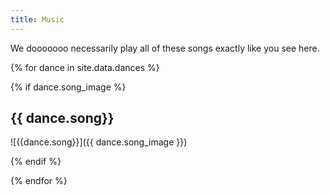 ```yaml
---
title: Music
---
```


We dooooooo necessarily play all of these songs exactly like you see
here.

{% for dance in site.data.dances %}

  {% if dance.song_image %}

## {{ dance.song}}
![{{dance.song}}]({{ dance.song_image }})

  {% endif %}

{% endfor %}
